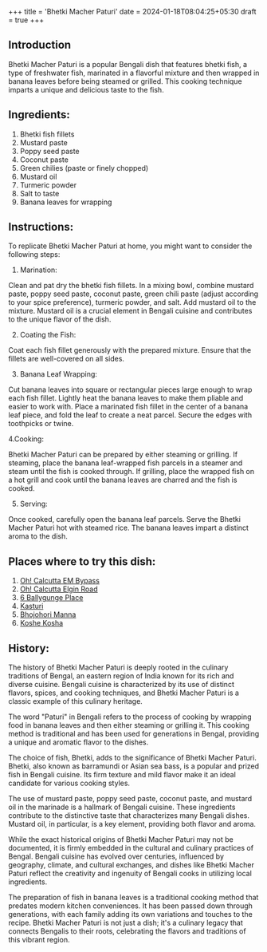 +++
title = 'Bhetki Macher Paturi'
date = 2024-01-18T08:04:25+05:30
draft = true
+++

## Introduction

Bhetki Macher Paturi is a popular Bengali dish that features bhetki fish, a type of freshwater fish, marinated in a flavorful mixture and then wrapped in banana leaves before being steamed or grilled. This cooking technique imparts a unique and delicious taste to the fish.

## Ingredients:

1. Bhetki fish fillets
2. Mustard paste
3. Poppy seed paste
4. Coconut paste
5. Green chilies (paste or finely chopped)
6. Mustard oil
7. Turmeric powder
8. Salt to taste
9. Banana leaves for wrapping

## Instructions:

To replicate Bhetki Macher Paturi at home, you might want to consider the following steps:

1. Marination:

Clean and pat dry the bhetki fish fillets.
In a mixing bowl, combine mustard paste, poppy seed paste, coconut paste, green chili paste (adjust according to your spice preference), turmeric powder, and salt.
Add mustard oil to the mixture. Mustard oil is a crucial element in Bengali cuisine and contributes to the unique flavor of the dish.

2. Coating the Fish:

Coat each fish fillet generously with the prepared mixture. Ensure that the fillets are well-covered on all sides.

3. Banana Leaf Wrapping:

Cut banana leaves into square or rectangular pieces large enough to wrap each fish fillet.
Lightly heat the banana leaves to make them pliable and easier to work with.
Place a marinated fish fillet in the center of a banana leaf piece, and fold the leaf to create a neat parcel. Secure the edges with toothpicks or twine.

4.Cooking:

Bhetki Macher Paturi can be prepared by either steaming or grilling.
If steaming, place the banana leaf-wrapped fish parcels in a steamer and steam until the fish is cooked through.
If grilling, place the wrapped fish on a hot grill and cook until the banana leaves are charred and the fish is cooked.

5. Serving:

Once cooked, carefully open the banana leaf parcels.
Serve the Bhetki Macher Paturi hot with steamed rice. The banana leaves impart a distinct aroma to the dish.

## Places where to try this dish:

1. [Oh! Calcutta EM Bypass](https://maps.app.goo.gl/S76d8VWB9B7GFpiLA)
2. [Oh! Calcutta Elgin Road](https://maps.app.goo.gl/M6ky7vSSNZSY45to8)
3. [6 Ballygunge Place](https://maps.app.goo.gl/Y3YqagaTTHaV2G3L6)
4. [Kasturi](https://maps.app.goo.gl/Gye4S2HAeB4YZ8cP9)
5. [Bhojohori Manna](https://maps.app.goo.gl/14BaWixN25PGZ7t69)
6. [Koshe Kosha](https://maps.app.goo.gl/suq6DEYS5sEWpxQt5)

## History:

The history of Bhetki Macher Paturi is deeply rooted in the culinary traditions of Bengal, an eastern region of India known for its rich and diverse cuisine. Bengali cuisine is characterized by its use of distinct flavors, spices, and cooking techniques, and Bhetki Macher Paturi is a classic example of this culinary heritage.

The word "Paturi" in Bengali refers to the process of cooking by wrapping food in banana leaves and then either steaming or grilling it. This cooking method is traditional and has been used for generations in Bengal, providing a unique and aromatic flavor to the dishes.

The choice of fish, Bhetki, adds to the significance of Bhetki Macher Paturi. Bhetki, also known as barramundi or Asian sea bass, is a popular and prized fish in Bengali cuisine. Its firm texture and mild flavor make it an ideal candidate for various cooking styles.

The use of mustard paste, poppy seed paste, coconut paste, and mustard oil in the marinade is a hallmark of Bengali cuisine. These ingredients contribute to the distinctive taste that characterizes many Bengali dishes. Mustard oil, in particular, is a key element, providing both flavor and aroma.

While the exact historical origins of Bhetki Macher Paturi may not be documented, it is firmly embedded in the cultural and culinary practices of Bengal. Bengali cuisine has evolved over centuries, influenced by geography, climate, and cultural exchanges, and dishes like Bhetki Macher Paturi reflect the creativity and ingenuity of Bengali cooks in utilizing local ingredients.

The preparation of fish in banana leaves is a traditional cooking method that predates modern kitchen conveniences. It has been passed down through generations, with each family adding its own variations and touches to the recipe. Bhetki Macher Paturi is not just a dish; it's a culinary legacy that connects Bengalis to their roots, celebrating the flavors and traditions of this vibrant region.
